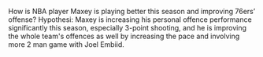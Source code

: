 How is NBA player Maxey is playing better this season and improving 76ers’ offense?
Hypothesi: Maxey is increasing his personal offence performance significantly this season, especially 3-point shooting, and he is improving the whole team's offences as well by increasing the pace and involving more 2 man game with Joel Embiid.
